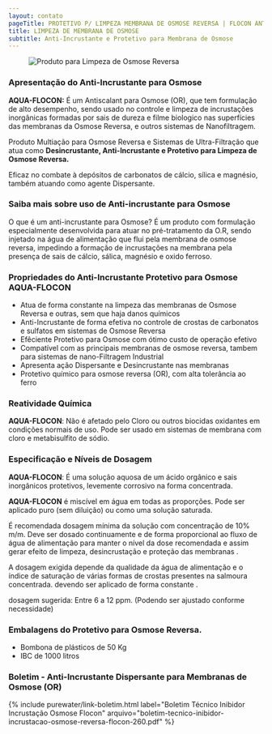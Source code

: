 ```yaml
---
layout: contato
pageTitle: PROTETIVO P/ LIMPEZA MEMBRANA DE OSMOSE REVERSA | FLOCON ANTI-INCRUSTANTE OSMOSE |PUREWATER EFLUENTES
title: LIMPEZA DE MEMBRANA DE OSMOSE
subtitle: Anti-Incrustante e Protetivo para Membrana de Osmose
---
```

<figure class="figure">
  <img src="../../website/images/protetivo para limpeza osmose reversa.jpg" class="figure-img img-fluid rounded" alt="Produto para Limpeza de Osmose Reversa" style="max-width: 90%;">
</figure>

### Apresentação do Anti-Incrustante para Osmose

**AQUA-FLOCON:** É um Antiscalant para Osmose (OR), que tem formulação de alto desempenho, sendo usado no controle e limpeza de incrustações inorgânicas formadas por sais de dureza e filme biologico nas superfícies das membranas da Osmose Reversa, e outros sistemas de Nanofiltragem. 

Produto Multiação para Osmose Reversa e Sistemas de Ultra-Filtração que atua como **Desincrustante, Anti-Incrustante e Protetivo para Limpeza de Osmose Reversa.**

Eficaz no combate à depósitos de carbonatos de cálcio, sílica e magnésio, também atuando como agente Dispersante.

### Saiba mais sobre uso de Anti-incrustante para Osmose

O que é um anti-incrustante para Osmose? É um produto com formulação especialmente desenvolvida para atuar no pré-tratamento da O.R, sendo injetado na água de alimentação que flui pela membrana de osmose reversa, impedindo a formação de incrustações na membrana pela presença de sais de cálcio, sálica, magnésio e oxido ferroso.

### Propriedades do Anti-Incrustante Protetivo para Osmose AQUA-FLOCON

>
- Atua de forma constante na limpeza das membranas de Osmose Reversa e outras, sem que haja danos químicos  
- Anti-Incrustante de forma efetiva no controle de crostas de carbonatos e sulfatos em sistemas de Osmose Reversa
- Efêciente Protetivo para Osmose com ótimo custo de operação efetivo
- Compatível com as principais membranas de osmose reversa, tambem para sistemas de nano-Filtragem Industrial 
- Apresenta ação Dispersante e Desincrustante nas membranas
- Protetivo químico para osmose reversa (OR), com alta tolerância ao ferro
>

### Reatividade Química

**AQUA-FLOCON**: Não é afetado pelo Cloro ou outros biocidas oxidantes em condições normais de uso. Pode ser usado em sistemas de membrana com cloro e metabisulfito de sódio.

### Especificação e Níveis de Dosagem

**AQUA-FLOCON**: É uma solução aquosa de um ácido orgânico e sais inorgânicos protetivos, levemente corrosivo na forma concentrada. 

**AQUA-FLOCON** é miscível em água em todas as proporções. Pode ser aplicado puro (sem diluição) ou como uma solução saturada. 

É recomendada dosagem mínima da solução com concentração de 10% m/m. 
Deve ser dosado continuamente e de forma proporcional ao fluxo de água de alimentação para manter o nível da dose recomendada e assim gerar efeito de limpeza, desincrustação e proteção das membranas . 

A dosagem exigida depende da qualidade da água de alimentação e o índice de saturação de várias formas de crostas presentes na salmoura concentrada. devendo ser aplicado de forma constante .

dosagem sugerida: Entre 6 a 12 ppm. (Podendo ser ajustado conforme necessidade)

### Embalagens do Protetivo para Osmose Reversa.

- Bombona de plásticos de 50 Kg 
- IBC de 1000 litros

### Boletim - Anti-Incrustante Dispersante para Membranas de Osmose (OR)

{% include purewater/link-boletim.html 
   label="Boletim Técnico Inibidor Incrustação Osmose Flocon" 
   arquivo="boletim-tecnico-inibidor-incrustacao-osmose-reversa-flocon-260.pdf" %}
   
   
   
